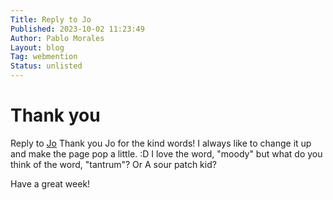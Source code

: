 ```yaml
---
Title: Reply to Jo
Published: 2023-10-02 11:23:49
Author: Pablo Morales
Layout: blog
Tag: webmention
Status: unlisted
---
```

<h1 class="fw6 f1 fl w-100 black-70 mt0 mb3 avenir">Thank you</h1>
<article class="athelas pa4">
  <div class="f6 f4-ns lh-copy measure center" markdown="1">
Reply to <a href="" class="u-in-reply-to">Jo</a>
   Thank you Jo for the kind words! I always like to change it up and make the page pop a little. :D I love the word, "moody" but what do you think of the word, "tantrum"? Or A sour patch kid?

Have a great week!
  </div>
</article>
